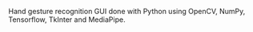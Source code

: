Hand gesture recognition GUI done with Python using OpenCV, NumPy, Tensorflow, TkInter and MediaPipe.
